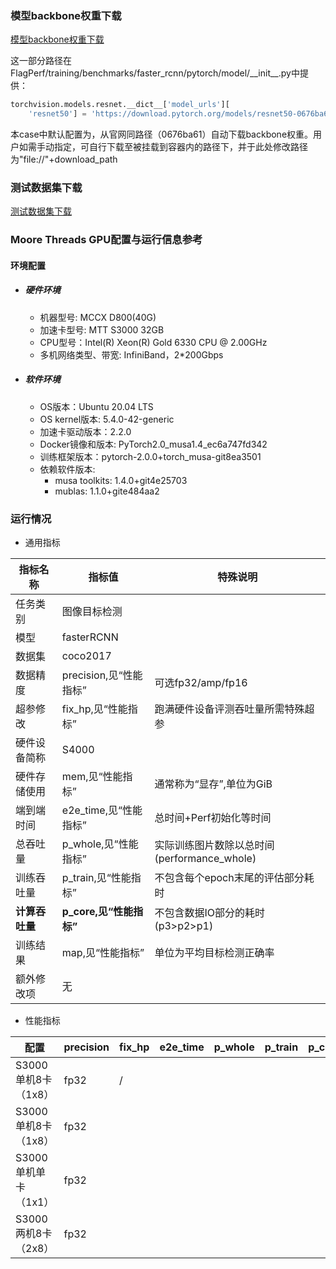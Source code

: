 ### 模型backbone权重下载
[模型backbone权重下载](https://download.pytorch.org/models/resnet50-0676ba61.pth)

这一部分路径在FlagPerf/training/benchmarks/faster_rcnn/pytorch/model/\_\_init__.py中提供：

```python
torchvision.models.resnet.__dict__['model_urls'][
    'resnet50'] = 'https://download.pytorch.org/models/resnet50-0676ba61.pth'
```
本case中默认配置为，从官网同路径（0676ba61）自动下载backbone权重。用户如需手动指定，可自行下载至被挂载到容器内的路径下，并于此处修改路径为"file://"+download_path

### 测试数据集下载

[测试数据集下载](https://cocodataset.org/)

### Moore Threads GPU配置与运行信息参考
#### 环境配置

- ##### 硬件环境
    - 机器型号: MCCX D800(40G) 
    - 加速卡型号: MTT S3000 32GB
    - CPU型号：Intel(R) Xeon(R) Gold 6330 CPU @ 2.00GHz
    - 多机网络类型、带宽: InfiniBand，2*200Gbps

- ##### 软件环境
   - OS版本：Ubuntu 20.04 LTS
   - OS kernel版本: 5.4.0-42-generic
   - 加速卡驱动版本：2.2.0
   - Docker镜像和版本: PyTorch2.0_musa1.4_ec6a747fd342 
   - 训练框架版本：pytorch-2.0.0+torch_musa-git8ea3501
   - 依赖软件版本:
     - musa toolkits: 1.4.0+git4e25703
     - mublas: 1.1.0+gite484aa2

### 运行情况

* 通用指标

| 指标名称       | 指标值                  | 特殊说明                              |
| -------------- | ----------------------- | ------------------------------------- |
| 任务类别       | 图像目标检测            |                                       |
| 模型           | fasterRCNN              |                                       |
| 数据集         | coco2017                |                                       |
| 数据精度       | precision,见“性能指标”  | 可选fp32/amp/fp16                     |
| 超参修改       | fix_hp,见“性能指标”     | 跑满硬件设备评测吞吐量所需特殊超参          |
| 硬件设备简称   | S4000                   |                                       |
| 硬件存储使用   | mem,见“性能指标”        | 通常称为“显存”,单位为GiB              |
| 端到端时间     | e2e_time,见“性能指标”   | 总时间+Perf初始化等时间               |
| 总吞吐量       | p_whole,见“性能指标”    | 实际训练图片数除以总时间(performance_whole) |
| 训练吞吐量     | p_train,见“性能指标”    | 不包含每个epoch末尾的评估部分耗时     |
| **计算吞吐量** | **p_core,见“性能指标”** | 不包含数据IO部分的耗时(p3>p2>p1)      |
| 训练结果       | map,见“性能指标”        | 单位为平均目标检测正确率              |
| 额外修改项     | 无                      |                                       |

* 性能指标

| 配置               | precision | fix_hp | e2e_time | p_whole | p_train | p_core | map | mem |
| ------------------ | --------- | ---- | ---- | ---- | ---- | ---- |  ---- | ---- |
| S3000单机8卡（1x8） | fp32 | / | | | | | | |
| S3000单机8卡（1x8） | fp32 | | | | | | | |
| S3000单机单卡（1x1） | fp32 | |  | | | |  | |
| S3000两机8卡（2x8） | fp32 |  |  | | | |  |  |
